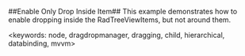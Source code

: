 ##Enable Only Drop Inside Item##
This example demonstrates how to enable dropping inside the RadTreeViewItems, but not around them. 

<keywords: node, dragdropmanager, dragging, child, hierarchical, databinding, mvvm>